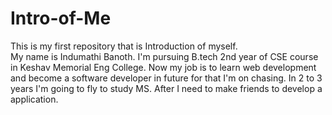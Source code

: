 # Intro-of-Me
This is my first repository that is Introduction of myself.
<br>
My name is Indumathi Banoth. I'm pursuing B.tech 2nd year of CSE course in Keshav Memorial Eng College.
Now my job is to learn web development and become a software developer in future for that I'm  on chasing.
In 2 to 3 years I'm going to fly to study MS. After I need to make friends to develop a application.
